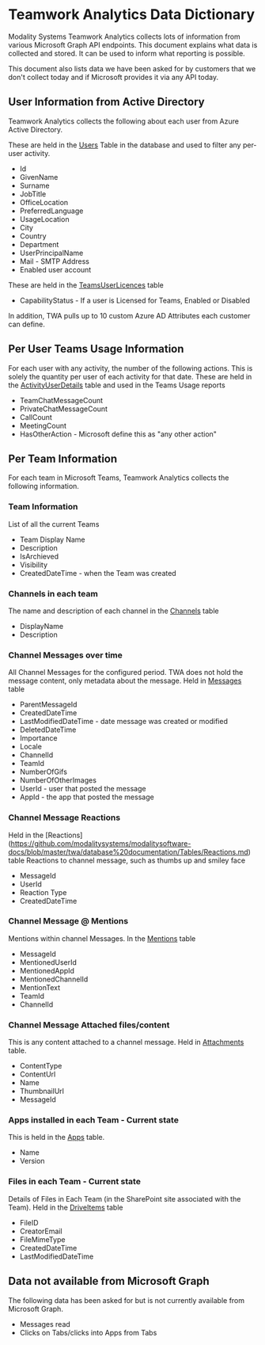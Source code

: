 # Teamwork Analytics Data Dictionary

Modality Systems Teamwork Analytics collects lots of information from various Microsoft Graph API endpoints. This document explains what data is collected and stored. It can be used to inform what reporting is possible.

This document also lists data we have been asked for by customers that we don't collect today and if Microsoft provides it via any API today.

## User Information from Active Directory
Teamwork Analytics collects the following about each user from Azure Active Directory.

These are held in the [Users](https://github.com/modalitysystems/modalitysoftware-docs/blob/master/twa/database%20documentation/Tables/Users.md) Table in the database and used to filter any per-user activity.

 - Id 
 - GivenName 
 - Surname 
 - JobTitle 
 - OfficeLocation 
 - PreferredLanguage
 - UsageLocation 
 - City 
 - Country 
 - Department
 - UserPrincipalName
 - Mail - SMTP Address
 - Enabled user account
 
 These are held in the [TeamsUserLicences](https://github.com/modalitysystems/modalitysoftware-docs/blob/master/twa/database%20documentation/Tables/TeamsUserLicences.md) table

 - CapabilityStatus - If a user is Licensed for Teams, Enabled or Disabled

In addition, TWA pulls up to 10 custom Azure AD Attributes each customer can define.

## Per User Teams Usage Information

For each user with any activity, the number of the following actions. This is solely the quantity per user of each activity for that date.
These are held in the [ActivityUserDetails](https://github.com/modalitysystems/modalitysoftware-docs/blob/master/twa/database%20documentation/Tables/ActivityUserDetails.md) table and used in the Teams Usage reports

- TeamChatMessageCount
- PrivateChatMessageCount
- CallCount
- MeetingCount
- HasOtherAction - Microsoft define this as "any other action"

## Per Team Information

For each team in Microsoft Teams, Teamwork Analytics collects the following information.
### Team Information
List of all the current Teams
- Team Display Name
- Description
- IsArchieved
- Visibility
- CreatedDateTime - when the Team was created
### Channels in each team
The name and description of each channel in the [Channels](https://github.com/modalitysystems/modalitysoftware-docs/blob/master/twa/database%20documentation/Tables/Channels.md) table
- DisplayName
- Description
### Channel Messages over time
All Channel Messages for the configured period. TWA does not hold the message content, only metadata about the message. Held in [Messages](https://github.com/modalitysystems/modalitysoftware-docs/blob/master/twa/database%20documentation/Tables/Messages.md) table
- ParentMessageId
- CreatedDateTime
- LastModifiedDateTime - date message was created or modified
- DeletedDateTime
- Importance
- Locale
- ChannelId
- TeamId
- NumberOfGifs
- NumberOfOtherImages
- UserId - user that posted the message
- AppId - the app that posted the message
### Channel Message Reactions
Held in the [Reactions]
(https://github.com/modalitysystems/modalitysoftware-docs/blob/master/twa/database%20documentation/Tables/Reactions.md) table
Reactions to channel message, such as thumbs up and smiley face
- MessageId
 - UserId
- Reaction Type
- CreatedDateTime
###  Channel Message @ Mentions
Mentions within channel Messages. In the [Mentions](https://github.com/modalitysystems/modalitysoftware-docs/blob/master/twa/database%20documentation/Tables/Mentions.md) table
- MessageId
- MentionedUserId
- MentionedAppId
- MentionedChannelId
- MentionText
- TeamId
- ChannelId
### Channel Message Attached files/content
This is any content attached to a channel message. Held in [Attachments](https://github.com/modalitysystems/modalitysoftware-docs/blob/master/twa/database%20documentation/Tables/Attachments.md) table.
- ContentType
- ContentUrl
- Name
- ThumbnailUrl
- MessageId
### Apps installed in each Team - Current state
This is held in the [Apps](https://github.com/modalitysystems/modalitysoftware-docs/blob/master/twa/database%20documentation/Tables/Apps.md) table.
 - Name 
 - Version
### Files in each Team - Current state
Details of Files in Each Team (in the SharePoint site associated with the Team). Held in the [DriveItems](https://github.com/modalitysystems/modalitysoftware-docs/blob/master/twa/database%20documentation/Tables/DriveItems.md) table
- FileID
- CreatorEmail
- FileMimeType
- CreatedDateTime
- LastModifiedDateTime

## Data not available from Microsoft Graph
The following data has been asked for but is not currently available from Microsoft Graph.
- Messages read
- Clicks on Tabs/clicks into Apps from Tabs
